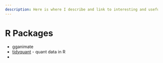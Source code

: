 ```yaml
---
description: Here is where I describe and link to interesting and useful R packages
---
```


# R Packages

* gganimate
* [tidyquant](https://cran.r-project.org/web/packages/tidyquant/vignettes/TQ01-core-functions-in-tidyquant.html) - quant data in R
* 
